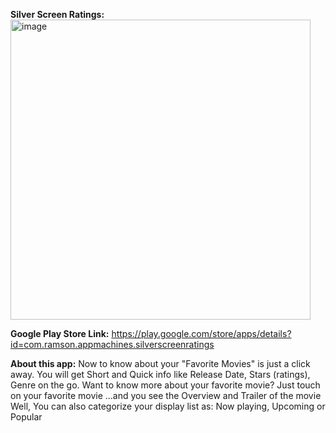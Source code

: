 **Silver Screen Ratings:**
<img width="480" height="480" alt="image" src="https://github.com/user-attachments/assets/3282f202-95df-483a-bbd3-11c8693f1d8a" />

**Google Play Store Link:**
https://play.google.com/store/apps/details?id=com.ramson.appmachines.silverscreenratings


**About this app:**
Now to know about your "Favorite Movies" is just a click away.
You will get Short and Quick info like Release Date, Stars (ratings), Genre on the go.
Want to know more about your favorite movie?
Just touch on your favorite movie
...and you see the Overview and Trailer of the movie
Well, You can also categorize your display list as: Now playing, Upcoming or Popular
